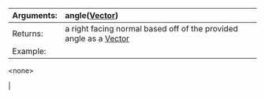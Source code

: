 | Arguments: | angle([Vector](Vector.md)) |
|:-----------|:---------------------------|
| Returns: | a right facing normal based off of the provided angle as a [Vector](Vector.md) |
| Example: | 

&lt;none&gt;

 |